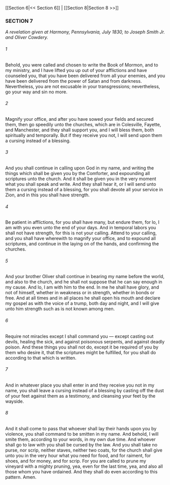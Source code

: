 [[Section 6|<< Section 6]]  |  [[Section 8|Section 8 >>]]

### SECTION 7

*A revelation given at Harmony, Pennsylvania, July 1830, to Joseph Smith Jr. and Oliver Cowdery.*

###### 1
Behold, you were called and chosen to write the Book of Mormon, and to my ministry, and I have lifted you up out of your afflictions and have counseled you, that you have been delivered from all your enemies, and you have been delivered from the power of Satan and from darkness. Nevertheless, you are not excusable in your transgressions; nevertheless, go your way and sin no more.

###### 2
Magnify your office, and after you have sowed your fields and secured them, then go speedily unto the churches, which are in Colesville, Fayette, and Manchester, and they shall support you, and I will bless them, both spiritually and temporally. But if they receive you not, I will send upon them a cursing instead of a blessing.

###### 3
And you shall continue in calling upon God in my name, and writing the things which shall be given you by the Comforter, and expounding all scriptures unto the church. And it shall be given you in the very moment what you shall speak and write. And they shall hear it, or I will send unto them a cursing instead of a blessing, for you shall devote all your service in Zion, and in this you shall have strength.

###### 4
Be patient in afflictions, for you shall have many, but endure them, for lo, I am with you even unto the end of your days. And in temporal labors you shall not have strength, for this is not your calling. Attend to your calling, and you shall have wherewith to magnify your office, and to expound all scriptures, and continue in the laying on of the hands, and confirming the churches.

###### 5
And your brother Oliver shall continue in bearing my name before the world, and also to the church, and he shall not suppose that he can say enough in my cause. And lo, I am with him to the end. In me he shall have glory, and not of himself, whether in weakness or in strength, whether in bonds or free. And at all times and in all places he shall open his mouth and declare my gospel as with the voice of a trump, both day and night, and I will give unto him strength such as is not known among men.

###### 6
Require not miracles except I shall command you — except casting out devils, healing the sick, and against poisonous serpents, and against deadly poison. And these things you shall not do, except it be required of you by them who desire it, that the scriptures might be fulfilled, for you shall do according to that which is written.

###### 7
And in whatever place you shall enter in and they receive you not in my name, you shall leave a cursing instead of a blessing by casting off the dust of your feet against them as a testimony, and cleansing your feet by the wayside.

###### 8
And it shall come to pass that whoever shall lay their hands upon you by violence, you shall command to be smitten in my name. And behold, I will smite them, according to your words, in my own due time. And whoever shall go to law with you shall be cursed by the law. And you shall take no purse, nor scrip, neither staves, neither two coats, for the church shall give unto you in the very hour what you need for food, and for raiment, for shoes, and for money, and for scrip. For you are called to prune my vineyard with a mighty pruning, yea, even for the last time, yea, and also all those whom you have ordained. And they shall do even according to this pattern. Amen.